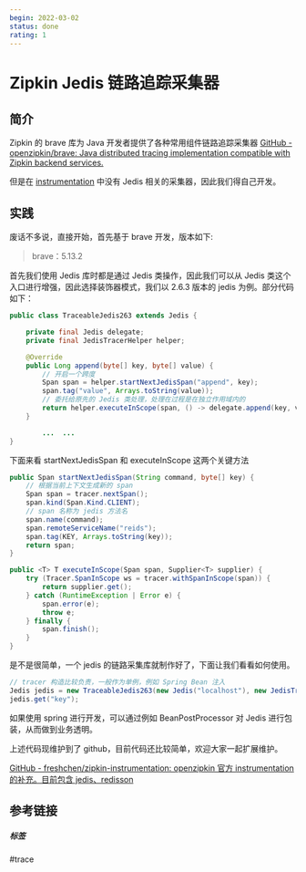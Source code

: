 ```yaml
---
begin: 2022-03-02
status: done
rating: 1
---
```


# Zipkin Jedis 链路追踪采集器

## 简介

Zipkin 的 brave 库为 Java 开发者提供了各种常用组件链路追踪采集器
[GitHub - openzipkin/brave: Java distributed tracing implementation compatible with Zipkin backend services.](https://github.com/openzipkin/brave)

但是在 [instrumentation](https://github.com/openzipkin/brave/tree/master/instrumentation "instrumentation") 中没有 Jedis 相关的采集器，因此我们得自己开发。

## 实践

废话不多说，直接开始，首先基于 brave 开发，版本如下:

> brave：5.13.2

首先我们使用 Jedis 库时都是通过 Jedis 类操作，因此我们可以从 Jedis 类这个入口进行增强，因此选择装饰器模式，我们以 2.6.3 版本的 jedis 为例。部分代码如下：

```java
public class TraceableJedis263 extends Jedis {

    private final Jedis delegate;
    private final JedisTracerHelper helper;

    @Override
    public Long append(byte[] key, byte[] value) {
		// 开启一个跨度
        Span span = helper.startNextJedisSpan("append", key);
        span.tag("value", Arrays.toString(value));
		// 委托给原先的 Jedis 类处理，处理在过程是在独立作用域内的
        return helper.executeInScope(span, () -> delegate.append(key, value));
    }

		...  ...
}
```

下面来看 startNextJedisSpan 和  executeInScope 这两个关键方法

```java
public Span startNextJedisSpan(String command, byte[] key) {
	// 根据当前上下文生成新的 span
	Span span = tracer.nextSpan();
	span.kind(Span.Kind.CLIENT);  
	// span 名称为 jedis 方法名
	span.name(command);  
	span.remoteServiceName("reids");
	span.tag(KEY, Arrays.toString(key));
	return span;
}

public <T> T executeInScope(Span span, Supplier<T> supplier) {
	try (Tracer.SpanInScope ws = tracer.withSpanInScope(span)) {
		return supplier.get();
	} catch (RuntimeException | Error e) {
		span.error(e);
		throw e;
	} finally {
		span.finish();
	}
}
```

是不是很简单，一个 jedis 的链路采集库就制作好了，下面让我们看看如何使用。

```java
// tracer 构造比较负责，一般作为单例，例如 Spring Bean 注入
Jedis jedis = new TraceableJedis263(new Jedis("localhost"), new JedisTracerHelper(tracer));
jedis.get("key");
```

如果使用 spring 进行开发，可以通过例如 BeanPostProcessor 对 Jedis 进行包装，从而做到业务透明。

上述代码现维护到了 github，目前代码还比较简单，欢迎大家一起扩展维护。

[GitHub - freshchen/zipkin-instrumentation: openzipkin 官方 instrumentation 的补充。目前包含 jedis、redisson](https://github.com/freshchen/zipkin-instrumentation)

## 参考链接


##### 标签
#trace 
